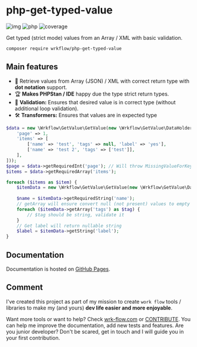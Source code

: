 # php-get-typed-value

![img](https://img.shields.io/badge/PHPStan-8-blue)
![php](https://img.shields.io/badge/PHP-8.1-B0B3D6)
![coverage](https://img.shields.io/endpoint?url=https://gist.githubusercontent.com/pionl/11b884c06da0bf9116ae763d23438ecb/raw/coverage.json)

Get typed (strict mode) values from an Array / XML with basic validation.

```bash
composer require wrkflow/php-get-typed-value
```

## Main features

- 🚀 Retrieve values from Array (JSON) / XML with correct return type with **dot notation** support.
- 🏆 **Makes PHPStan / IDE** happy due the type strict return types.
- 🤹‍ **Validation:** Ensures that desired value is in correct type (without additional loop validation).
- 🛠 **Transformers:** Ensures that values are in expected type

```php
$data = new \Wrkflow\GetValue\GetValue(new \Wrkflow\GetValue\DataHolders\ArrayData([
    'page' => 1, 
    'items' => [
        ['name' => 'test', 'tags' => null, 'label' => 'yes'],
        ['name' => 'test 2', 'tags' => ['test']],
    ],
]));
$page = $data->getRequiredInt('page'); // Will throw MissingValueForKeyException if the `page` is not present
$items = $data->getRequiredArray('items');

foreach ($items as $item) {
    $itemData = new \Wrkflow\GetValue\GetValue(new \Wrkflow\GetValue\DataHolders\ArrayData($item));
    
    $name = $itemData->getRequiredString('name');
    // getArray will ensure convert null (not present) values to empty array
    foreach ($itemData->getArray('tags') as $tag) {
        // $tag should be string, validate it
    }
    // Get label will return nullable string
    $label = $itemData->getString('label');
}
```

## Documentation

Documentation is hosted on [GitHub Pages](https://php-get-typed-value.wrk-flow.com).

## Comment

I've created this project as part of my mission to create `work flow` tools / libraries to make my (and yours) **dev
life easier and more enjoyable**.

Want more tools or want to help? Check [wrk-flow.com](https://wrk-flow.com) or [CONTRIBUTE](CONTRIBUTION.md). You can
help me improve the documentation, add new tests and features. Are you junior developer? Don't be scared, get in touch
and I will guide you in your first contribution.
